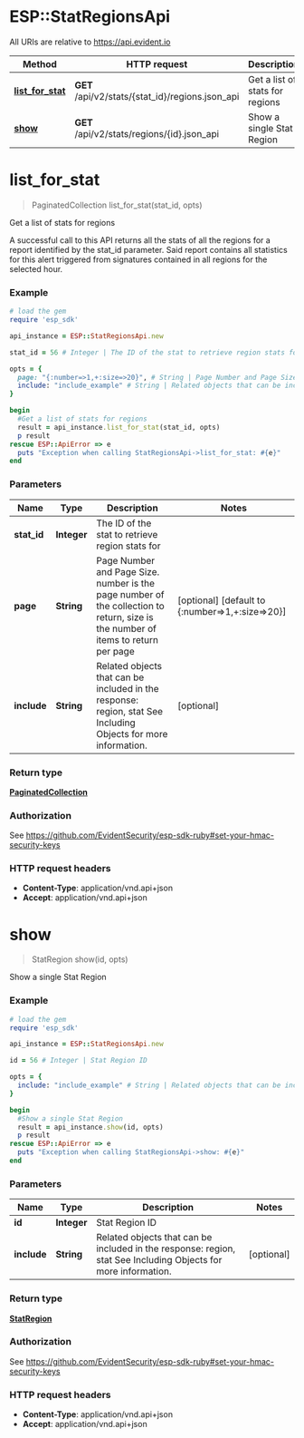 # ESP::StatRegionsApi

All URIs are relative to https://api.evident.io

Method | HTTP request | Description
------------- | ------------- | -------------
[**list_for_stat**](StatRegionsApi.md#list_for_stat) | **GET** /api/v2/stats/{stat_id}/regions.json_api | Get a list of stats for regions
[**show**](StatRegionsApi.md#show) | **GET** /api/v2/stats/regions/{id}.json_api | Show a single Stat Region


# **list_for_stat**
> PaginatedCollection list_for_stat(stat_id, opts)

Get a list of stats for regions

A successful call to this API returns all the stats of all the regions for a report identified by the stat_id parameter. Said report contains all statistics for this alert triggered from signatures contained in all regions for the selected hour.

### Example
```ruby
# load the gem
require 'esp_sdk'

api_instance = ESP::StatRegionsApi.new

stat_id = 56 # Integer | The ID of the stat to retrieve region stats for

opts = { 
  page: "{:number=>1,+:size=>20}", # String | Page Number and Page Size.  number is the page number of the collection to return, size is the number of items to return per page
  include: "include_example" # String | Related objects that can be included in the response:  region, stat See Including Objects for more information.
}

begin
  #Get a list of stats for regions
  result = api_instance.list_for_stat(stat_id, opts)
  p result
rescue ESP::ApiError => e
  puts "Exception when calling StatRegionsApi->list_for_stat: #{e}"
end
```

### Parameters

Name | Type | Description  | Notes
------------- | ------------- | ------------- | -------------
 **stat_id** | **Integer**| The ID of the stat to retrieve region stats for | 
 **page** | **String**| Page Number and Page Size.  number is the page number of the collection to return, size is the number of items to return per page | [optional] [default to {:number&#x3D;&gt;1,+:size&#x3D;&gt;20}]
 **include** | **String**| Related objects that can be included in the response:  region, stat See Including Objects for more information. | [optional] 

### Return type

[**PaginatedCollection**](PaginatedCollection.md)

### Authorization

See https://github.com/EvidentSecurity/esp-sdk-ruby#set-your-hmac-security-keys

### HTTP request headers

 - **Content-Type**: application/vnd.api+json
 - **Accept**: application/vnd.api+json



# **show**
> StatRegion show(id, opts)

Show a single Stat Region



### Example
```ruby
# load the gem
require 'esp_sdk'

api_instance = ESP::StatRegionsApi.new

id = 56 # Integer | Stat Region ID

opts = { 
  include: "include_example" # String | Related objects that can be included in the response:  region, stat See Including Objects for more information.
}

begin
  #Show a single Stat Region
  result = api_instance.show(id, opts)
  p result
rescue ESP::ApiError => e
  puts "Exception when calling StatRegionsApi->show: #{e}"
end
```

### Parameters

Name | Type | Description  | Notes
------------- | ------------- | ------------- | -------------
 **id** | **Integer**| Stat Region ID | 
 **include** | **String**| Related objects that can be included in the response:  region, stat See Including Objects for more information. | [optional] 

### Return type

[**StatRegion**](StatRegion.md)

### Authorization

See https://github.com/EvidentSecurity/esp-sdk-ruby#set-your-hmac-security-keys

### HTTP request headers

 - **Content-Type**: application/vnd.api+json
 - **Accept**: application/vnd.api+json



